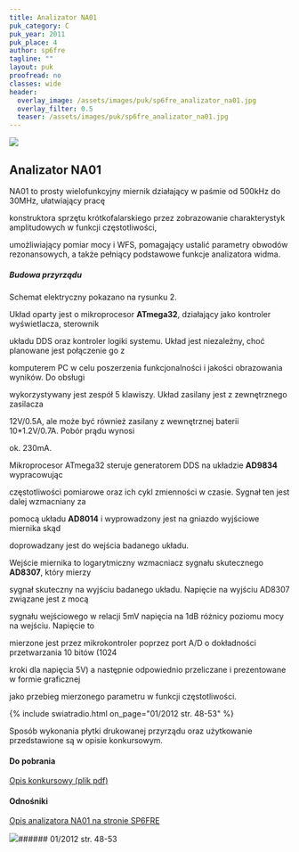 ```yaml
---
title: Analizator NA01
puk_category: C
puk_year: 2011
puk_place: 4
author: sp6fre
tagline: ""
layout: puk
proofread: no
classes: wide
header:
  overlay_image: /assets/images/puk/sp6fre_analizator_na01.jpg
  overlay_filter: 0.5
  teaser: /assets/images/puk/sp6fre_analizator_na01.jpg
---
```






 



![](assets/data/img/projects/2011-4-0.jpg) 



Analizator NA01
---------------





 NA01 to prosty wielofunkcyjny miernik działający w paśmie od 500kHz do 30MHz, ułatwiający pracę

 konstruktora sprzętu krótkofalarskiego przez zobrazowanie charakterystyk amplitudowych w funkcji częstotliwości,

 umożliwiający pomiar mocy i WFS, pomagający ustalić parametry obwodów rezonansowych, a także pełniący podstawowe funkcje analizatora widma.




##### Budowa przyrządu




 Schemat elektryczny pokazano na rysunku 2.






 Układ oparty jest o mikroprocesor **ATmega32**, działający jako kontroler wyświetlacza, sterownik

układu DDS oraz kontroler logiki systemu. Układ jest niezależny, choć planowane jest połączenie go z

komputerem PC w celu poszerzenia funkcjonalności i jakości obrazowania wyników. Do obsługi

wykorzystywany jest zespół 5 klawiszy. Układ zasilany jest z zewnętrznego zasilacza

12V/0.5A, ale może być również zasilany z wewnętrznej baterii 10\*1.2V/0.7A. Pobór prądu wynosi

ok. 230mA.






 Mikroprocesor ATmega32 steruje generatorem DDS na układzie **AD9834** wypracowując

 częstotliwości pomiarowe oraz ich cykl zmienności w czasie. Sygnał ten jest dalej wzmacniany za

 pomocą układu **AD8014** i wyprowadzony jest na gniazdo wyjściowe miernika skąd

 doprowadzany jest do wejścia badanego układu.






 Wejście miernika to logarytmiczny wzmacniacz sygnału skutecznego **AD8307**, który mierzy

sygnał skuteczny na wyjściu badanego układu. Napięcie na wyjściu AD8307 związane jest z mocą

sygnału wejściowego w relacji 5mV napięcia na 1dB różnicy poziomu mocy na wejściu. Napięcie to

mierzone jest przez mikrokontroler poprzez port A/D o dokładności przetwarzania 10 bitów (1024

kroki dla napięcia 5V) a następnie odpowiednio przeliczane i prezentowane w formie graficznej

jako przebieg mierzonego parametru w funkcji częstotliwości.

{% include swiatradio.html on_page="01/2012 str. 48-53" %}




 Sposób wykonania płytki drukowanej przyrządu oraz użytkowanie przedstawione są w opisie konkursowym.



 
#### Do pobrania

[Opis konkursowy (plik pdf)](/assets/bin/SP6FRE_Analizator-NA01.pdf)




#### Odnośniki

[Opis analizatora NA01 na stronie SP6FRE](http://lx-net.pl/hr/netw/na01.html)

 



![](assets/img/logo/sr_logo_s.jpg)###### 01/2012 str. 48-53

 





 


